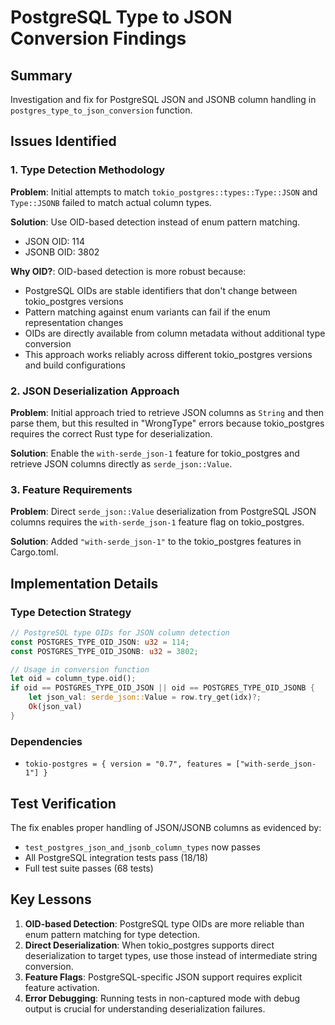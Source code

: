 # PostgreSQL Type to JSON Conversion Findings

## Summary
Investigation and fix for PostgreSQL JSON and JSONB column handling in `postgres_type_to_json_conversion` function.

## Issues Identified

### 1. Type Detection Methodology
**Problem**: Initial attempts to match `tokio_postgres::types::Type::JSON` and `Type::JSONB` failed to match actual column types.

**Solution**: Use OID-based detection instead of enum pattern matching.
- JSON OID: 114
- JSONB OID: 3802

**Why OID?**: OID-based detection is more robust because:
- PostgreSQL OIDs are stable identifiers that don't change between tokio_postgres versions
- Pattern matching against enum variants can fail if the enum representation changes
- OIDs are directly available from column metadata without additional type conversion
- This approach works reliably across different tokio_postgres versions and build configurations

### 2. JSON Deserialization Approach
**Problem**: Initial approach tried to retrieve JSON columns as `String` and then parse them, but this resulted in "WrongType" errors because tokio_postgres requires the correct Rust type for deserialization.

**Solution**: Enable the `with-serde_json-1` feature for tokio_postgres and retrieve JSON columns directly as `serde_json::Value`.

### 3. Feature Requirements
**Problem**: Direct `serde_json::Value` deserialization from PostgreSQL JSON columns requires the `with-serde_json-1` feature flag on tokio_postgres.

**Solution**: Added `"with-serde_json-1"` to the tokio_postgres features in Cargo.toml.

## Implementation Details

### Type Detection Strategy
```rust
// PostgreSQL type OIDs for JSON column detection
const POSTGRES_TYPE_OID_JSON: u32 = 114;
const POSTGRES_TYPE_OID_JSONB: u32 = 3802;

// Usage in conversion function
let oid = column_type.oid();
if oid == POSTGRES_TYPE_OID_JSON || oid == POSTGRES_TYPE_OID_JSONB {
    let json_val: serde_json::Value = row.try_get(idx)?;
    Ok(json_val)
}
```

### Dependencies
- `tokio-postgres = { version = "0.7", features = ["with-serde_json-1"] }`

## Test Verification
The fix enables proper handling of JSON/JSONB columns as evidenced by:
- `test_postgres_json_and_jsonb_column_types` now passes
- All PostgreSQL integration tests pass (18/18)
- Full test suite passes (68 tests)

## Key Lessons

1. **OID-based Detection**: PostgreSQL type OIDs are more reliable than enum pattern matching for type detection.
2. **Direct Deserialization**: When tokio_postgres supports direct deserialization to target types, use those instead of intermediate string conversion.
3. **Feature Flags**: PostgreSQL-specific JSON support requires explicit feature activation.
4. **Error Debugging**: Running tests in non-captured mode with debug output is crucial for understanding deserialization failures.
